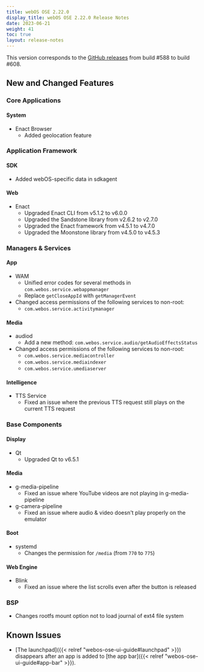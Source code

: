 ```yaml
---
title: webOS OSE 2.22.0
display_title: webOS OSE 2.22.0 Release Notes
date: 2023-06-21
weight: 41
toc: true
layout: release-notes
---
```


This version corresponds to the [GitHub releases](https://github.com/webosose/build-webos/releases) from build #588 to build #608.

## New and Changed Features

### Core Applications

#### System

- Enact Browser
  - Added geolocation feature

### Application Framework

#### SDK

- Added webOS-specific data in sdkagent

#### Web

- Enact
  - Upgraded Enact CLI from v5.1.2 to v6.0.0
  - Upgraded the Sandstone library from v2.6.2 to v2.7.0
  - Upgraded the Enact framework from v4.5.1 to v4.7.0
  - Upgraded the Moonstone library from v4.5.0 to v4.5.3

### Managers & Services

#### App

- WAM
  - Unified error codes for several methods in `com.webos.service.webappmanager`
  - Replace `getCloseAppId` with `getManagerEvent`
- Changed access permissions of the following services to non-root:
  - `com.webos.service.activitymanager`

#### Media

- audiod
  - Add a new method: `com.webos.service.audio/getAudioEffectsStatus`
- Changed access permissions of the following services to non-root:
  - `com.webos.service.mediacontroller`
  - `com.webos.service.mediaindexer`
  - `com.webos.service.umediaserver`

#### Intelligence

- TTS Service
  - Fixed an issue where the previous TTS request still plays on the current TTS request

### Base Components

#### Display

- Qt
  - Upgraded Qt to v6.5.1

#### Media

- g-media-pipeline
  - Fixed an issue where YouTube videos are not playing in g-media-pipeline
- g-camera-pipeline
  - Fixed an issue where audio & video doesn't play properly on the emulator

#### Boot

- systemd
  - Changes the permission for `/media` (from `770` to `775`)

#### Web Engine

- Blink
  - Fixed an issue where the list scrolls even after the button is released

### BSP

- Changes rootfs mount option not to load journal of ext4 file system

## Known Issues

- [The launchpad]({{< relref "webos-ose-ui-guide#launchpad" >}}) disappears after an app is added to [the app bar]({{< relref "webos-ose-ui-guide#app-bar" >}}).
